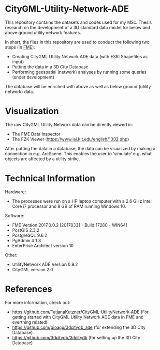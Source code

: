# CityGML-Utility-Network-ADE
This repository contains the datasets and codes used for my MSc. Thesis research on the development of a 3D standard data model for below and above ground utility network features.

In short, the files in this repository are used to conduct the following two steps (in [FME](https://www.safe.com/)):
- Creating CityGML Utility Network ADE data (with ESRI Shapefiles as input)
- Putting the data in a 3D City Database
- Performing geospatial (network) analyses by running some queries (under development)

The database will be enriched with above as well as below ground (utility network) data.

# Visualization
The raw CityGML Utility Network data can be directly viewed in:
- The FME Data Inspector
- The FZK Viewer (https://www.iai.kit.edu/english/1302.php)

After putting the data in a database, the data can be visualized by making a connection in e.g. ArcScene. This enables the user to 'simulate' e.g. what objects are affected by a utility strike.

# Technical Information
Hardware:
- The processes were run on a HP laptop computer with a 2.6 GHz Intel Core i7 processor and 8 GB of RAM running Windows 10.

Software:
- FME Version 2017.0.0.2 (20170331 - Build 17280 - WIN64)
- PostGIS 2.3.2
- PostgreSQL 9.6.2
- PgAdmin 4 1.3
- EnterPrise Architect version 10

Other:
- UtilityNetwork ADE Version 0.9.2
- CityGML version 2.0

# References
For more information, check out:
- https://github.com/TatjanaKutzner/CityGML-UtilityNetwork-ADE (For getting started with CityGML Utility Network ADE data in FME and everthing related)
- https://github.com/gioagu/3dcitydb_ade (for extending the 3D City Database)
- https://github.com/3dcitydb/3dcitydb (for setting up the 3D City Database)

